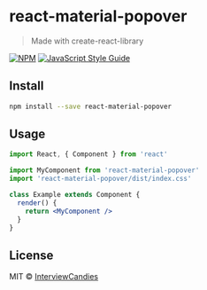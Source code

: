 # react-material-popover

> Made with create-react-library

[![NPM](https://img.shields.io/npm/v/react-material-popover.svg)](https://www.npmjs.com/package/react-material-popover) [![JavaScript Style Guide](https://img.shields.io/badge/code_style-standard-brightgreen.svg)](https://standardjs.com)

## Install

```bash
npm install --save react-material-popover
```

## Usage

```jsx
import React, { Component } from 'react'

import MyComponent from 'react-material-popover'
import 'react-material-popover/dist/index.css'

class Example extends Component {
  render() {
    return <MyComponent />
  }
}
```

## License

MIT © [InterviewCandies](https://github.com/InterviewCandies)
